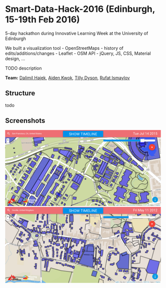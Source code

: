 # Smart-Data-Hack-2016 (Edinburgh, 15-19th Feb 2016)

5-day hackathon during Innovative Learning Week at the University of Edinburgh

We built a visualization tool - OpenStreetMaps - history of edits/additions/changes - Leaflet - OSM API - jQuery, JS, CSS, Material design, ...

TODO description

**Team:** [Dalimil Hajek](https://github.com/dalimil), [Aiden Kwok](https://github.com/Aidenkwok), [Tilly Dyson](https://github.com/tillydyson), [Rufat Ismaylov](https://github.com/rufat24)

## Structure

todo

## Screenshots

![Smart Data Hack 01](https://github.com/Dalimil/Smart-Data-Hack-2016/blob/master/screenshots/Screenshot_beta.png)
![Smart Data Hack 02](https://github.com/Dalimil/Smart-Data-Hack-2016/blob/master/screenshots/Screenshot_beta2.png)